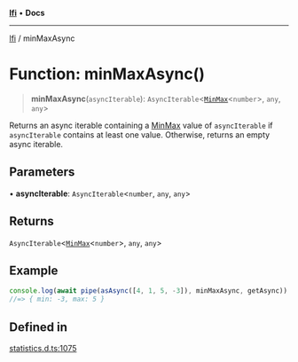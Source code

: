 [**lfi**](../readme.md) • **Docs**

***

[lfi](../globals.md) / minMaxAsync

# Function: minMaxAsync()

> **minMaxAsync**(`asyncIterable`): `AsyncIterable`\<[`MinMax`](../type-aliases/MinMax.md)\<`number`\>, `any`, `any`\>

Returns an async iterable containing a [MinMax](../type-aliases/MinMax.md) value of
`asyncIterable` if `asyncIterable` contains at least one value. Otherwise,
returns an empty async iterable.

## Parameters

• **asyncIterable**: `AsyncIterable`\<`number`, `any`, `any`\>

## Returns

`AsyncIterable`\<[`MinMax`](../type-aliases/MinMax.md)\<`number`\>, `any`, `any`\>

## Example

```js
console.log(await pipe(asAsync([4, 1, 5, -3]), minMaxAsync, getAsync))
//=> { min: -3, max: 5 }
```

## Defined in

[statistics.d.ts:1075](https://github.com/TomerAberbach/lfi/blob/e98b31ea37c84de0758cf58c8fcf28193f36b533/src/operations/statistics.d.ts#L1075)

